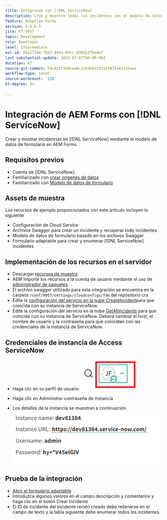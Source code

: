 ```yaml
---
title: Integrando con [!DNL ServiceNow]
description: Cree y muestre todos los incidentes con el modelo de datos de formulario.
feature: Adaptive Forms
version: 6.4,6.5
jira: KT-9957
topic: Development
role: Developer
level: Intermediate
exl-id: 93a177b0-7852-44da-89cc-836d127be4e7
last-substantial-update: 2022-07-07T00:00:00Z
duration: 47
source-git-commit: f4c621f3a9caa8c2c64b8323312343fe421a5aee
workflow-type: tm+mt
source-wordcount: '228'
ht-degree: 3%

---
```


# Integración de AEM Forms con [!DNL ServiceNow]

Crear y mostrar incidencias en [!DNL ServiceNow] mediante el modelo de datos de formulario en AEM Forms.

## Requisitos previos

* Cuenta de [!DNL ServiceNow].
* Familiarizado con [crear orígenes de datos](https://experienceleague.adobe.com/docs/experience-manager-learn/forms/ic-web-channel-tutorial/parttwo.html)
* Familiarizado con [Modelo de datos de formulario](https://experienceleague.adobe.com/docs/experience-manager-65/forms/form-data-model/create-form-data-models.html?lang=es)

## Assets de muestra

Los recursos de ejemplo proporcionados con este artículo incluyen lo siguiente

* Configuración de Cloud Service
* Archivos Swagger para crear un incidente y recuperar todo   incidentes
* Modelo de datos de formulario basado en los archivos Swagger
* Formulario adaptable para crear y enumerar [!DNL ServiceNow] incidentes

## Implementación de los recursos en el servidor

* Descargar [recursos de muestra](assets/service-now.zip)
* AEM Importe los recursos a la cuenta de usuario mediante el uso de [administrador de paquetes](http://localhost:4502/crx/packmgr/index.jsp)
* El archivo swagger utilizado para esta integración se encuentra en la carpeta ```/conf/9957/settings/cloudconfigs/fdm``` del repositorio crx
* Edite la [configuración del servicio en la nube CreateIncident](http://localhost:4502/mnt/overlay/fd/fdm/gui/components/admin/fdmcloudservice/properties.html?item=%2Fconf%2F9957%2Fsettings%2Fcloudconfigs%2Ffdm%2Fcreateincident)para que coincida con su instancia de ServiceNow.
* Edite la configuración del servicio en la nube [GetAllIncidents](http://localhost:4502/mnt/overlay/fd/fdm/gui/components/admin/fdmcloudservice/properties.html?item=%2Fconf%2F9957%2Fsettings%2Fcloudconfigs%2Ffdm%2Fgetallincidents) para que coincida con su instancia de ServiceNow. Deberá cambiar el host, el nombre de usuario y la contraseña para que coincidan con las credenciales de la instancia de ServiceNow.

## Credenciales de instancia de Access ServiceNow

* Haga clic en su perfil de usuario
  ![haga clic en el perfil de usuario](assets/snow-1.png)

* Haga clic en Administrar contraseña de instancia
* Los detalles de la instancia se muestran a continuación
  ![detalles de instancia](assets/snow-3.png)

## Prueba de la integración

* [Abrir el formulario adaptable](http://localhost:4502/content/dam/formsanddocuments/create-incident-in-service-now/jcr:content?wcmmode=disabled)
* Introduzca algunos valores en el campo descripción y comentarios y haga clic en el botón Crear Incidente
* El ID de incidente del incidente recién creado debe rellenarse en el campo de texto y la tabla siguiente debe enumerar todos los incidentes.
